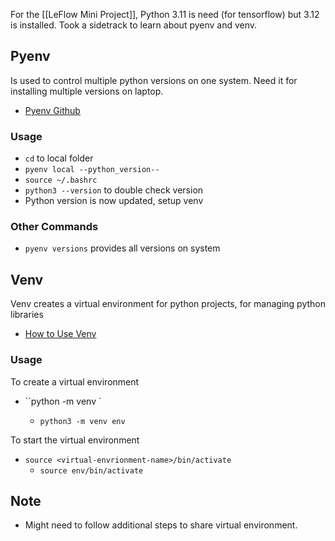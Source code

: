 For the [[LeFlow Mini Project]], Python 3.11 is need (for tensorflow) but 3.12 is installed. Took a sidetrack to learn about pyenv and venv. 

## Pyenv

Is used to control multiple python versions on one system. Need it for installing multiple versions on laptop.

- [Pyenv Github](https://github.com/pyenv/pyenv?tab=readme-ov-file#b-set-up-your-shell-environment-for-pyenv)

### Usage

- `cd` to local folder
- `pyenv local --python_version--`
- `source ~/.bashrc`
- `python3 --version` to  double check version
- Python version is now updated, setup venv 

### Other Commands
- `pyenv versions` provides all versions on system


## Venv

Venv creates a virtual environment for python projects, for managing python libraries

- [How to Use Venv](https://www.freecodecamp.org/news/how-to-setup-virtual-environments-in-python/)
### Usage

To create a virtual environment
- ``python<version> -m venv <virtual-environment-name>`
	- `python3 -m venv env`

To start the virtual environment
- `source <virtual-envrionment-name>/bin/activate`
	- `source env/bin/activate`

## Note
 - Might need to follow additional steps to share virtual environment.


